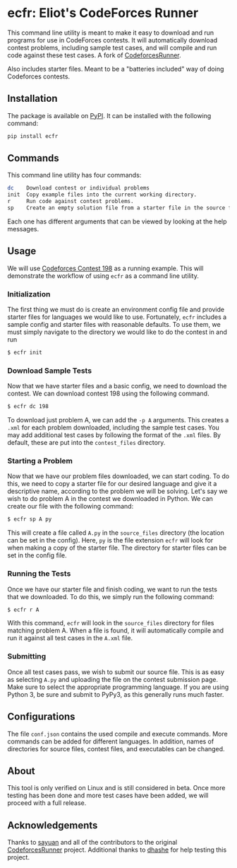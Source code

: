 # ecfr: Eliot's CodeForces Runner
This command line utility is meant to make it easy to download and
run programs for use in CodeForces contests. It will automatically
download contest problems, including sample test cases, and will
compile and run code against these test cases. A fork of
[CodeforcesRunner](https://github.com/sayuan/CodeforcesRunner).

Also includes starter files. Meant to be a "batteries included"
way of doing Codeforces contests.

## Installation
The package is available on [PyPI](https://pypi.org/project/ecfr/). It can
be installed with the following command:
```sh
pip install ecfr
```

## Commands
This command line utility has four commands:
```sh
dc    Download contest or individual problems
init  Copy example files into the current working directory.
r     Run code against contest problems.
sp    Create an empty solution file from a starter file in the source files folder.
```
Each one has different arguments that can be viewed by looking at the help messages.

## Usage
We will use [Codeforces Contest 198](https://codeforces.com/contest/198)
as a running example. This will demonstrate the workflow of using `ecfr` as a
command line utility.

### Initialization
The first thing we must do is create an environment config file and provide
starter files for languages we would like to use. Fortunately, `ecfr` includes
a sample config and starter files with reasonable defaults. To use them, we must
simply navigate to the directory we would like to do the contest in and run
```sh
$ ecfr init
```

### Download Sample Tests
Now that we have starter files and a basic config, we need to download the contest.
We can download contest 198 using the following command.
```sh
$ ecfr dc 198
```
To download just problem A, we can add the `-p A` arguments. This creates a
`.xml` for each problem downloaded, including the sample test cases.
You may add additional test cases by following the format of the `.xml` files.
By default, these are put into the `contest_files` directory.

### Starting a Problem
Now that we have our problem files downloaded, we can start coding. To do this,
we need to copy a starter file for our desired language and give it a descriptive
name, according to the problem we will be solving. Let's say we wish to do problem A
in the contest we downloaded in Python. We can create our file with the following
command:
```sh
$ ecfr sp A py
```
This will create a file called `A.py` in the `source_files` directory (the location can
be set in the config). Here, `py` is the file extension `ecfr` will look for when making
a copy of the starter file. The directory for starter files can be set in the config file.

### Running the Tests
Once we have our starter file and finish coding, we want to run the tests that we downloaded.
To do this, we simply run the following command:
```sh
$ ecfr r A
```
With this command, `ecfr` will look in the `source_files` directory for files matching problem
A. When a file is found, it will automatically compile and run it against all test cases in
the `A.xml` file.

### Submitting
Once all test cases pass, we wish to submit our source file. This is as easy as selecting
`A.py` and uploading the file on the contest submission page. Make sure to select the
appropriate programming language. If you are using Python 3, be sure and submit to PyPy3,
as this generally runs much faster.

## Configurations
The file `conf.json` contains the used compile and execute commands. More commands
can be added for different languages. In addition, names of directories for source files,
contest files, and executables can be changed.

## About
This tool is only verified on Linux and is still considered in beta. Once more testing
has been done and more test cases have been added, we will proceed with a full release.

## Acknowledgements
Thanks to [sayuan](https://github.com/sayuan) and all of the contributors to the original
[CodeforcesRunner](https://github.com/sayuan/CodeforcesRunner) project.
Additional thanks to [dhashe](https://github.com/dhashe) for help testing this project.
